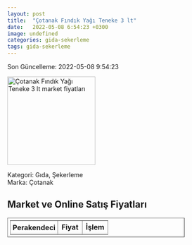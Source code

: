 ```yaml
---
layout: post
title:  "Çotanak Fındık Yağı Teneke 3 lt"
date:   2022-05-08 6:54:23 +0300
image: undefined
categories: gida-sekerleme
tags: gida-sekerleme
---
```


Son Güncelleme: 2022-05-08 9:54:23

<img src="undefined" width="200" alt="Çotanak Fındık Yağı Teneke 3 lt market fiyatları" />

Kategori: Gıda, Şekerleme
<br />
Marka: Çotanak

<h2>Market ve Online Satış Fiyatları</h2>

<table border="1" style="padding: 5px;width:80%;">
  <tr>
    <td style="padding: 5px;"><strong>Perakendeci</strong></td>
    <td><strong>Fiyat</strong></td>
    <td><strong>İşlem</strong></td>
  </tr>
  
</table>
